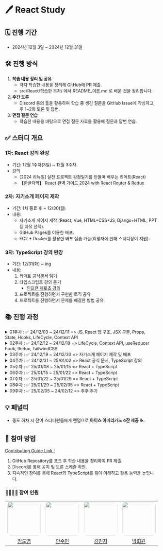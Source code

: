 # 🖊️ React Study

## 🗓️ 진행 기간
- 2024년 12월 3일 ~ 2024년 12월 31일

## 🛠️ 진행 방식
1. **학습 내용 정리 및 공유**
   - 각자 학습한 내용을 정리해 GitHub에 PR 제출.
   - src/React/학습한 목차/ 에서 README_이름.md 로 배운 것을 정리합니다.
2. **주간 토론**
   - Discord 등의 툴을 활용하여 학습 중 생긴 질문을 GitHub Issue에 작성하고, 주 1~2회 토론 및 답변.
3. **면접 질문 연습**
   - 학습한 내용을 바탕으로 면접 질문 자료를 활용해 질문과 답변 연습.

## ✅ 스터디 개요
### 1차: React 강의 완강
- 기간: 12월 1주차(3일) ~ 12월 3주차
- 강의
  - [2024 리뉴얼] 실전 프로젝트 감정일기를 만들며 배우는 리액트(React)
  - 【한글자막】 React 완벽 가이드 2024 with React Router & Redux

### 2차: 자기소개 페이지 제작
- 기간: 1차 종료 후 ~ 12/30(월)
- 내용:
  - 자기소개 페이지 제작 (React, Vue, HTML+CSS+JS, Django+HTML, PPT 등 자유 선택).
  - GitHub Pages를 이용한 배포.
  - EC2 + Docker를 활용한 배포 실습 가능(희망자에 한해 스터디장이 지원).

### 3차: TypeScript 강의 완강
- 기간: 12/31(화) ~ ing
- 내용:
  1. 리액트 공식문서 읽기
  2. 타입스크립트 강의 듣기
      - [인프런 제로초 강의](https://www.inflearn.com/course/react-typescript-webgame)
  3. 프로젝트를 진행하면서 구현한 로직 공유
  4. 프로젝트를 진행하면서 문제를 해결한 방법 공유

## 📚 진행 과정

<details>
  <summary>01주차 : ✅ 24/12/03 ~ 24/12/11 => JS, React 앱 구조, JSX 구문, Props, State, Hooks, LifeCycle, Context API</summary>

  > 학습 내용
  - 00_Vanilla_JS
    - (선택 사항)
  - 01_React_structure
  - 02_JSX
  - 03_Props_State_Hooks
  - 04_LifeCycle
  - 05_Context_API
  - 99_Styled_components
    - (선택 사항, 하지만 추천)

    ### 📅 세부 일정  

  | 날짜        | 학습 내용                                               |
  |-------------|--------------------------------------------------------|
  | **24/12/04**(수) | 00_Vanilla_JS (기본 문법 복습: 선택 사항)           |
  | **24/12/05**(목) | 01_React_structure (React 앱 구조 이해 및 설정), 02_JSX (JSX 기본 구문 학습 및 코드 실습)                |
  | **24/12/06**(금) | 03_Props_State_Hooks (Props 전달 및 컴포넌트 재사용성 학습), (State 관리와 React의 상태 변화 이해), (useState, useEffect 훅 학습 및 실습)       |
  | **24/12/07**(토) | 03_Props_State_Hooks 복습 & 자율 학습 |
  | **24/12/08**(일) | 03_Props_State_Hooks 복습 & 자율 학습 |
  | **24/12/09**(월) | 04_LifeCycle (React 컴포넌트 생명주기 이해)         |
  | **24/12/10**(화) | 05_Context_API (전역 상태 관리 학습)             |
  | **24/12/11**(수) | 복습 & 온라인 스터디 모임  |

</details>

<details>
  <summary>02주차 : ✅ 24/12/12 ~ 24/12/18 => LifeCycle, Context API, useReducer hook, Redux, TailwindCSS</summary>

  > 학습 내용
  - React 완벽 가이드 추천 목차
    - (15). "import" 및 "export"
    - (25). 스프레드 연산자
    - (64). 문제: 내부 요소에 Props(속성)이 전달되지 않을 경우
    - (65). 감싸진 요소에 Props(속성) 전달하기
    - (67). 컴포넌트 타입 동적으로 설정하기
    - (71). 세부 과정: 이미지 저장소 public/ VS assets/
    - (78). 사용자 입력 & 양방향 바인딩
    - (81). State(상태) 끌어올리기 [핵심 개념]
  - PJT1_카운터 앱 실습
  - 04_LifeCycle
  - 05_Context_API
    -  (162. ~ 172.) (완벽 가이드 목차)
  - PJT2_투두리스트 실습
  - 06_useReducer_hook
  - PJT3_감성일기장 실습
  - 07_Redux (선택)
  - 10_Optimization (Vue의 computed 와 유사한 Hook, useMemo)

  - 99_Styled_components
    - (선택 사항, 하지만 추천)
    - 완벽 가이드 목차 섹션 6.
  - 99_TailwindCSS
    - 완벽 가이드 목차 섹션 6.

    ### 📅 세부 일정  

  | 날짜        | 학습 내용                                               |
  |-------------|--------------------------------------------------------|
  | **24/12/12**(목) | 완벽 가이드 추천 목차 학습 |
  | **24/12/13**(금) | PJT1_카운터 앱 실습, 04_LifeCycle (React 컴포넌트 생명주기 이해), 05_Context_API (전역 상태 관리 학습), Styled_components (선택), TailwindCSS (선택) |
  | **24/12/14**(토) | PJT2_투두리스트 실습, 06_useReducer_hook, 07_Redux (선택) |
  | **24/12/15**(일) | PJT3_감성일기장 실습 |
  | **24/12/16**(월) | PJT3_감성일기장 실습 |
  | **24/12/17**(화) | 10_Optimization (Vue의 computed 와 유사한 Hook, useMemo) |
  | **24/12/18**(수) | 자율 학습 및 스터디 모임 |

</details>

<details>
  <summary>03주차 : ✅ 24/12/19 ~ 24/12/30 => 자기소개 페이지 제작 및 배포</summary>

  > 학습 내용
  - 페이지 제작
  - 각자 피드백
  - github pages 혹은 EC2, docker를 이용한 간단 배포

</details>

<details>
  <summary>04주차 : ✅ 24/12/31 ~ 25/01/02 => React 공식 문서, TypeScript 강의</summary>

  > 학습 내용
  1. 리액트 공식문서 읽기
      - https://ko.react.dev/learn 한글 ver
      - https://react.dev/learn 영어 ver
      - 어떤 걸로 볼 지는 각자 알아서 (Quick start)
      - src/React/77_Official_docs/{본인 이름}/ 에 정리
  2. 타입스크립트 강의 듣기
      - 코딩앙마 https://www.youtube.com/playlist?list=PLZKTXPmaJk8KhKQ_BILr1JKCJbR0EGlx0 다 보기
      - src/TypeScript/{본인 이름}/ 에 정리

</details>

<details>
  <summary>05주차 : ✅ 25/01/08 ~ 25/01/15 => React + TypeScript</summary>

  > 학습 내용
  - 프로젝트 관련 내용 노션 공유
  - 섹션 1. 구구단, 끝말잇기 (6개 ∙ 1시간 17분)
  - 섹션 2. 숫자야구, 반응속도체크 (4개 ∙ 53분)

  ### 📅 세부 일정

  | 날짜          | 학습 내용                                                   |
  |---------------|------------------------------------------------------------|
  | **25/01/08**(수) | 섹션 1. 강좌 소개 (13:22), 기본 타입스크립트 세팅하기 (12:14) |
  | **25/01/09**(목) | 섹션 1. 이벤트 핸들러, useRef 타이핑 (16:24), Class State 타이핑 (12:09) |
  | **25/01/10**(금) | 섹션 1. useCallback 타이핑 (11:31), 끝말잇기 Class 타이핑과 Q&A (11:42) |
  | **25/01/11**(토) | 섹션 2. 숫자야구 타이핑 (09:34), Props 타이핑 (12:06)          |
  | **25/01/12**(일) | 섹션 2. setTimeout, useRef 타이핑 (14:52)                  |
  | **25/01/13**(월) | 섹션 2. Class State에서의 주의점 (17:22)                  |

</details>

<details>
  <summary>06주차 : ✅ 25/01/15 ~ 25/01/22 => React + TypeScript</summary>

  > 학습 내용
  - 프로젝트 관련 내용 노션 공유
  - 섹션 3. 가위바위보, 로또추첨기 (4개 ∙ 46분)
  - 섹션 4. 틱택토 (5개 ∙ 1시간 3분)

  ### 📅 세부 일정

  | 날짜          | 학습 내용                                                   |
  |---------------|------------------------------------------------------------|
  | **25/01/15**(화) | 섹션 3. useCallback과 keyof, typeof (12:07)                 |
  | **25/01/16**(수) | 섹션 3. 가위바위보 타이핑하기 (12:08), 로또 추첨기와 FC, useMemo (13:20) |
  | **25/01/17**(목) | 섹션 3. Class 라이프사이클 타이핑 (08:27)                   |
  | **25/01/18**(금) | 섹션 4. useReducer 타이핑 (11:36), Dispatch, children (14:38) |
  | **25/01/19**(토) | 섹션 4. Reducer 타이핑 (07:24), React JSX 부분 타이핑 (18:14) |
  | **25/01/20**(일) | 섹션 4. Q&A (11:30)                                       |

</details>

<details>
  <summary>07주차 : ✅ 25/01/22 ~ 25/01/29 => React + TypeScript</summary>

  > 학습 내용
  - 프로젝트 관련 내용 노션 공유
  - 섹션 5. 지뢰찾기 (5개 ∙ 1시간 6분)
  - 섹션 6. React Router (4개 ∙ 42분)

  ### 📅 세부 일정

  | 날짜          | 학습 내용                                                   |
  |---------------|------------------------------------------------------------|
  | **25/01/22**(월) | 섹션 5. 지뢰찾기와 복습 (16:36)                             |
  | **25/01/23**(화) | 섹션 5. Context API 타이핑 (08:29), useContext 타이핑 (16:23) |
  | **25/01/24**(수) | 섹션 5. useContext 타이핑2 (13:22), 지뢰찾기 완성과 Q&A (11:34) |
  | **25/01/25**(목) | 섹션 6. 리액트 라우터 타이핑 준비하기 (10:34), match와 location, history (14:22) |
  | **25/01/26**(금) | 섹션 6. withRouter (05:44), react router hooks (12:14)     |

</details>

<details>
  <summary>08주차 : ✅ 25/01/29 ~ 25/02/05 => React + TypeScript</summary>

  > 학습 내용
  - 프로젝트 관련 내용 노션 공유
  - 섹션 7. Redux (6개 ∙ 1시간 9분)
  - 섹션 8. MobX (2개 ∙ 38분)

  ### 📅 세부 일정

  | 날짜          | 학습 내용                                                   |
  |---------------|------------------------------------------------------------|
  | **25/01/29**(월) | 섹션 7. 리덕스 구조 잡기 (17:11)                            |
  | **25/01/30**(화) | 섹션 7. action, reducer 타이핑 (12:02), 리덕스 컴포넌트 타이핑 (07:31) |
  | **25/01/31**(수) | 섹션 7. redux-thunk 타이핑 (18:14)                          |
  | **25/02/01**(목) | 섹션 7. ThunkDispatch와 immer (09:41), redux hooks 타이핑 (04:47) |
  | **25/02/02**(금) | 섹션 8. MobX 세팅하기 (17:39)                              |
  | **25/02/03**(토) | 섹션 8. MobX 타이핑하기 (21:18)                            |

</details>

<details>
  <summary>09주차 : ✅ 25/02/05 ~ 24/02/12 => 추후 추가</summary>

  > 학습 내용
  - 추후 추가

</details>

## 💡 페널티
- 중도 하차 시 잔여 스터디원들에게 랜덤으로 **아이스 아메리카노 4잔 제공 ☕️.**

## 🚀 참여 방법

[Contributing Guide Link !](docs/CONTRIBUTING_guide.md)

1. GitHub Repository를 포크 후 학습 내용을 정리하여 PR 제출.
2. Discord를 통해 공지 및 토론 스케줄 확인.
3. 지속적인 참여를 통해 React와 TypeScript를 깊이 이해하고 활용 능력을 높입니다.

### 👨‍👩‍👧‍👦 참여 인원

<table>
  <!-- <thead>
    <tr>
      <th style="text-align: center;"><strong>BE</strong></th>
      <th style="text-align: center;"><strong>FE</strong></th>
    </tr>
  </thead> -->
  <tbody>
    <tr>
      <td style="text-align: center;">
        <a href="https://github.com/SorrowAddict">
          <img src="https://avatars.githubusercontent.com/u/154123905?v=4" width="110" style="border-radius: 10px;"><br/>
        </a>
      </td>
      <td style="text-align: center;">
        <a href="https://github.com/JUMINAHN">
          <img src="https://avatars.githubusercontent.com/u/140716804?v=4" width="110" style="border-radius: 10px;">
        </a>
      </td>
      <td style="text-align: center;">
        <a href="https://github.com/minjeeki">
          <img src="https://avatars.githubusercontent.com/u/148981647?v=4" width="110" style="border-radius: 10px;">
        </a>
      </td>
      <td style="text-align: center;">
        <a href="https://github.com/heeeeeeeeeee1">
          <img src="https://avatars.githubusercontent.com/u/175369502?v=4" width="110" style="border-radius: 10px;">
        </a>
      </td>
      <td style="text-align: center;">
        <a href="https://github.com/aaaange">
          <img src="https://avatars.githubusercontent.com/u/128114236?v=4" width="110" style="border-radius: 10px;">
        </a>
      </td>
      <td style="text-align: center;">
        <a href="https://github.com/zwjddn1105">
          <img src="https://avatars.githubusercontent.com/u/175976497?v=4" width="110" style="border-radius: 10px;">
        </a>
      </td>
      <td style="text-align: center;">
        <a href="https://github.com/ebeleey">
          <img src="https://avatars.githubusercontent.com/u/175283788?v=4" width="110" style="border-radius: 10px;">
        </a>
      </td>
      <td style="text-align: center;">
        <a href="https://github.com/hseegr">
          <img src="https://avatars.githubusercontent.com/u/175369230?v=4" width="110" style="border-radius: 10px;">
        </a>
      </td>
      <td style="text-align: center;">
        <a href="https://github.com/Moon-sang-hyeok">
          <img src="https://avatars.githubusercontent.com/u/175284018?v=4" width="110" style="border-radius: 10px;">
        </a>
      </td>
    </tr>
    <tr>
      <td>
        <center><a href="https://github.com/SorrowAddict">정도영</a></center>
      </td>
      <td>
        <center><a href="https://github.com/JUMINAHN">안주민</a></center>
      </td>
      <td>
        <center><a href="https://github.com/minjeeki">김민지</a></center>
      </td>
      <td>
        <center><a href="https://github.com/heeeeeeeeeee1">박희원</a></center>
      </td>
      <td>
        <center><a href="https://github.com/aaaange">이아영</a></center>
      </td>
      <td>
        <center><a href="https://github.com/zwjddn1105">김정우</a></center>
      </td>
      <td>
        <center><a href="https://github.com/ebeleey">이다이</a></center>
      </td>
      <td>
        <center><a href="https://github.com/hseegr">김희수</a></center>
      </td>
      <td>
        <center><a href="https://github.com/Moon-sang-hyeok">문상혁</a></center>
      </td>
    </tr>
  </tbody>
</table>
